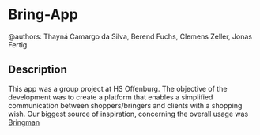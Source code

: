 # Bring-App

@authors: Thayná Camargo da Silva, Berend Fuchs, Clemens Zeller, Jonas Fertig

## Description
This app was a group project at HS Offenburg. 
The objective of the development was to create a platform that enables a simplified communication between shoppers/bringers and clients with a shopping wish. 
Our biggest source of inspiration, concerning the overall usage was [Bringman](https://bringman.de)
